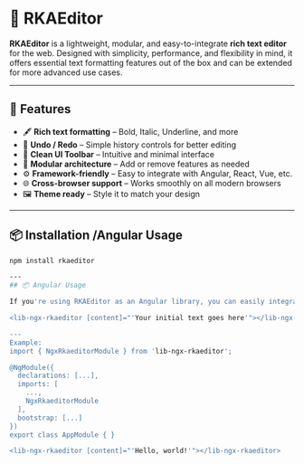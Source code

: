 # 📝 RKAEditor

**RKAEditor** is a lightweight, modular, and easy-to-integrate **rich text editor** for the web. Designed with simplicity, performance, and flexibility in mind, it offers essential text formatting features out of the box and can be extended for more advanced use cases.

---

## 🚀 Features

- 🖋️ **Rich text formatting** – Bold, Italic, Underline, and more  
- 🔁 **Undo / Redo** – Simple history controls for better editing  
- 🧰 **Clean UI Toolbar** – Intuitive and minimal interface  
- 🧱 **Modular architecture** – Add or remove features as needed  
- ⚙️ **Framework-friendly** – Easy to integrate with Angular, React, Vue, etc.  
- 🌐 **Cross-browser support** – Works smoothly on all modern browsers  
- 🖼️ **Theme ready** – Style it to match your design

---

## 📦 Installation /Angular Usage

```bash
npm install rkaeditor

---
## 📦 Angular Usage

If you're using RKAEditor as an Angular library, you can easily integrate it in your components with the following syntax:

<lib-ngx-rkaeditor [content]="'Your initial text goes here'"></lib-ngx-rkaeditor>

---
Example:
import { NgxRkaeditorModule } from 'lib-ngx-rkaeditor';

@NgModule({
  declarations: [...],
  imports: [
    ...,
    NgxRkaeditorModule
  ],
  bootstrap: [...]
})
export class AppModule { }

<lib-ngx-rkaeditor [content]="'Hello, world!'"></lib-ngx-rkaeditor>
